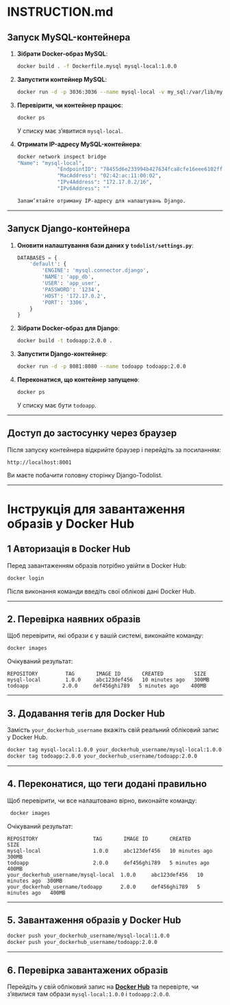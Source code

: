 # INSTRUCTION.md

## Запуск MySQL-контейнера

1. **Зібрати Docker-образ MySQL**:
   ```sh
   docker build . -f Dockerfile.mysql mysql-local:1.0.0 
   ```

2. **Запустити контейнер MySQL**:
   ```sh
   docker run -d -p 3036:3036 --name mysql-local -v my_sql:/var/lib/mysql mysql-local:1.0.0
   ```

3. **Перевірити, чи контейнер працює**:
   ```sh
   docker ps
   ```
   У списку має з’явитися `mysql-local`.

4. **Отримати IP-адресу MySQL-контейнера**:
   ```sh
   docker network inspect bridge
   "Name": "mysql-local",
                "EndpointID": "78455d6e233994b427634fca8cfe16eee6102ffb336036569af64f59ad89550c",
                "MacAddress": "02:42:ac:11:00:02",
                "IPv4Address": "172.17.0.2/16",
                "IPv6Address": ""

   Запам’ятайте отриману IP-адресу для налаштувань Django.

---

## Запуск Django-контейнера

1. **Оновити налаштування бази даних у `todolist/settings.py`**:
   ```python
   DATABASES = {
       'default': {
           'ENGINE': 'mysql.connector.django',
           'NAME': 'app_db',
           'USER': 'app_user',
           'PASSWORD': '1234',
           'HOST': '172.17.0.2',
           'PORT': '3306',
       }
   }
   ```
   

2. **Зібрати Docker-образ для Django**:
   ```sh
   docker build -t todoapp:2.0.0 .
   ```

3. **Запустити Django-контейнер**:
   ```sh
   docker run -d -p 8081:8080 --name todoapp todoapp:2.0.0
   ```

4. **Переконатися, що контейнер запущено**:
   ```sh
   docker ps
   ```
   У списку має бути `todoapp`.

---

## Доступ до застосунку через браузер

Після запуску контейнера відкрийте браузер і перейдіть за посиланням:
```
http://localhost:8001
```
Ви маєте побачити головну сторінку Django-Todolist.

---

# Інструкція для завантаження образів у Docker Hub

## 1️ Авторизація в Docker Hub
Перед завантаженням образів потрібно увійти в Docker Hub:
```sh
docker login
```
Після виконання команди введіть свої облікові дані Docker Hub.

---

## 2️. Перевірка наявних образів
Щоб перевірити, які образи є у вашій системі, виконайте команду:
```sh
docker images
```
Очікуваний результат:
```
REPOSITORY         TAG       IMAGE ID       CREATED          SIZE
mysql-local        1.0.0     abc123def456   10 minutes ago   300MB
todoapp           2.0.0     def456ghi789   5 minutes ago    400MB
```

---

## 3️. Додавання тегів для Docker Hub
Замість `your_dockerhub_username` вкажіть свій реальний обліковий запис у Docker Hub.
```sh
docker tag mysql-local:1.0.0 your_dockerhub_username/mysql-local:1.0.0
docker tag todoapp:2.0.0 your_dockerhub_username/todoapp:2.0.0
```

---

## 4️. Переконатися, що теги додані правильно
Щоб перевірити, чи все налаштовано вірно, виконайте команду:
```sh
 docker images
```
Очікуваний результат:
```
REPOSITORY                  TAG       IMAGE ID       CREATED         SIZE
mysql-local                 1.0.0     abc123def456   10 minutes ago  300MB
todoapp                     2.0.0     def456ghi789   5 minutes ago   400MB
your_dockerhub_username/mysql-local  1.0.0     abc123def456   10 minutes ago  300MB
your_dockerhub_username/todoapp      2.0.0     def456ghi789   5 minutes ago   400MB
```

---

## 5️. Завантаження образів у Docker Hub
```sh
docker push your_dockerhub_username/mysql-local:1.0.0
docker push your_dockerhub_username/todoapp:2.0.0
```

---

## 6️. Перевірка завантажених образів
Перейдіть у свій обліковий запис на **[Docker Hub](https://hub.docker.com/)** та перевірте, чи з’явилися там образи `mysql-local:1.0.0` і `todoapp:2.0.0`.







